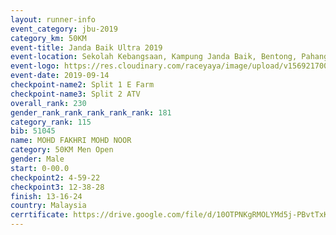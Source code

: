 ```yaml
---
layout: runner-info 
event_category: jbu-2019 
category_km: 50KM 
event-title: Janda Baik Ultra 2019 
event-location: Sekolah Kebangsaan, Kampung Janda Baik, Bentong, Pahang, Malaysia 
event-logo: https://res.cloudinary.com/raceyaya/image/upload/v1569217009/logo/janda-baik_vch1pc.jpg 
event-date: 2019-09-14 
checkpoint-name2: Split 1 E Farm 
checkpoint-name3: Split 2 ATV 
overall_rank: 230
gender_rank_rank_rank_rank_rank: 181
category_rank: 115
bib: 51045
name: MOHD FAKHRI MOHD NOOR
category: 50KM Men Open
gender: Male
start: 0-00.0
checkpoint2: 4-59-22
checkpoint3: 12-38-28
finish: 13-16-24
country: Malaysia
cerrtificate: https://drive.google.com/file/d/10OTPNKgRMOLYMd5j-PBvtTxKQF_8htGN/view?usp=sharing
---
```

